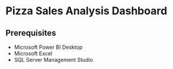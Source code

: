 # Pizza Sales Analysis Dashboard

## Prerequisites
- Microsoft Power BI Desktop
- Microsoft Excel
- SQL Server Management Studio



